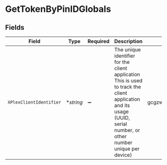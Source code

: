 # GetTokenByPinIDGlobals


## Fields

| Field                                                                                                                                                                 | Type                                                                                                                                                                  | Required                                                                                                                                                              | Description                                                                                                                                                           | Example                                                                                                                                                               |
| --------------------------------------------------------------------------------------------------------------------------------------------------------------------- | --------------------------------------------------------------------------------------------------------------------------------------------------------------------- | --------------------------------------------------------------------------------------------------------------------------------------------------------------------- | --------------------------------------------------------------------------------------------------------------------------------------------------------------------- | --------------------------------------------------------------------------------------------------------------------------------------------------------------------- |
| `XPlexClientIdentifier`                                                                                                                                               | **string*                                                                                                                                                             | :heavy_minus_sign:                                                                                                                                                    | The unique identifier for the client application<br/>This is used to track the client application and its usage<br/>(UUID, serial number, or other number unique per device)<br/> | gcgzw5rz2xovp84b4vha3a40                                                                                                                                              |